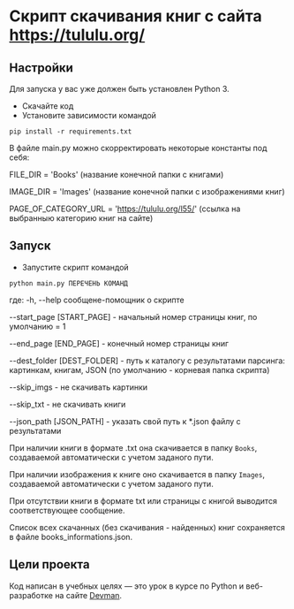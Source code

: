# Скрипт скачивания книг с сайта https://tululu.org/


## Настройки

Для запуска у вас уже должен быть установлен Python 3.

- Скачайте код
- Установите зависимости командой 
```
pip install -r requirements.txt
```

В файле main.py можно скорректировать некоторые константы под себя:

FILE_DIR = 'Books' (название конечной папки с книгами)

IMAGE_DIR = 'Images' (название конечной папки с изображениями книг)

PAGE_OF_CATEGORY_URL = 'https://tululu.org/l55/' (ссылка на выбранныю категорию книг на сайте)

## Запуск
- Запустите скрипт командой 
```
python main.py ПЕРЕЧЕНЬ КОМАНД
```
где:
  -h, --help            сообщене-помощник о скрипте

  --start_page [START_PAGE] - начальный номер страницы книг, по умолчанию = 1 

  --end_page [END_PAGE] - конечный номер страницы книг

  --dest_folder [DEST_FOLDER] - путь к каталогу с результатами парсинга: картинкам, книгам, JSON
                                (по умолчанию - корневая папка скрипта)

  --skip_imgs - не скачивать картинки

  --skip_txt - не скачивать книги

  --json_path [JSON_PATH] - указать свой путь к *.json файлу с результатами


При наличии книги в формате .txt она скачивается в папку ``Books``, создаваемой автоматически с учетом заданого пути.

При наличии изображения к книге оно скачивается в папку ``Images``, создаваемой автоматически с учетом заданого пути.

При отсутствии книги в формате txt или страницы с книгой выводится соответствующее сообщение.

Список всех скачанных (без скачивания - найденных) книг сохраняется в файле books_informations.json.


## Цели проекта

Код написан в учебных целях — это урок в курсе по Python и веб-разработке на сайте [Devman](https://dvmn.org).
